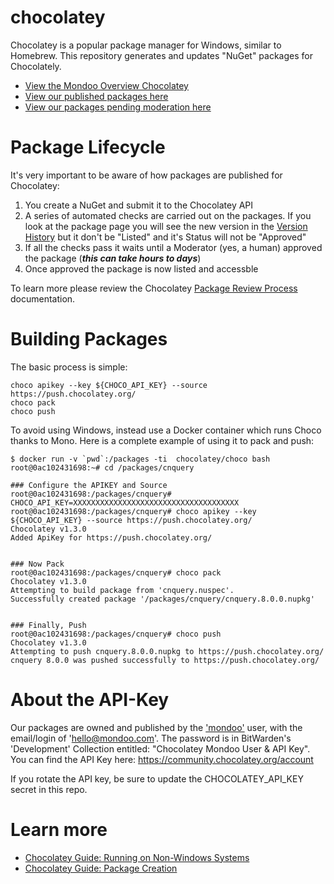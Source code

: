 # chocolatey

Chocolatey is a popular package manager for Windows, similar to Homebrew.  This repository generates and updates "NuGet" packages for Chocolately.

- [View the Mondoo Overview Chocolatey](https://community.chocolatey.org/profiles/mondoo)
- [View our published packages here](https://community.chocolatey.org/packages?q=mondoo) 
- [View our packages pending moderation here](https://community.chocolatey.org/packages?q=tag%3Amondoo&moderatorQueue=true&moderationStatus=all-statuses&prerelease=false&sortOrder=relevance')

# Package Lifecycle

It's very important to be aware of how packages are published for Chocolatey:

1. You create a NuGet and submit it to the Chocolatey API
2. A series of automated checks are carried out on the packages.  If you look at the package page you will see the new version in the [Version History](https://community.chocolatey.org/packages/cnquery#versionhistory) but it don't be "Listed" and it's Status will not be "Approved"
3. If all the checks pass it waits until a Moderator (yes, a human) approved the package (***this can take hours to days***)
4. Once approved the package is now listed and accessble

To learn more please review the Chocolatey [Package Review Process](https://docs.chocolatey.org/en-us/community-repository/moderation/#package-review-process) documentation.

# Building Packages

The basic process is simple:

```
choco apikey --key ${CHOCO_API_KEY} --source https://push.chocolatey.org/
choco pack
choco push 
```

To avoid using Windows, instead use a Docker container which runs Choco thanks to Mono.  Here is a complete example of using it to pack and push:

```
$ docker run -v `pwd`:/packages -ti  chocolatey/choco bash
root@0ac102431698:~# cd /packages/cnquery

### Configure the APIKEY and Source
root@0ac102431698:/packages/cnquery# CHOCO_API_KEY=XXXXXXXXXXXXXXXXXXXXXXXXXXXXXXXXXXXXX
root@0ac102431698:/packages/cnquery# choco apikey --key ${CHOCO_API_KEY} --source https://push.chocolatey.org/
Chocolatey v1.3.0
Added ApiKey for https://push.chocolatey.org/


### Now Pack
root@0ac102431698:/packages/cnquery# choco pack
Chocolatey v1.3.0
Attempting to build package from 'cnquery.nuspec'.
Successfully created package '/packages/cnquery/cnquery.8.0.0.nupkg'


### Finally, Push
root@0ac102431698:/packages/cnquery# choco push
Chocolatey v1.3.0
Attempting to push cnquery.8.0.0.nupkg to https://push.chocolatey.org/
cnquery 8.0.0 was pushed successfully to https://push.chocolatey.org/
```

# About the API-Key

Our packages are owned and published by the ['mondoo'](https://community.chocolatey.org/profiles/mondoo) user, with the email/login of 'hello@mondoo.com'.  The password is in BitWarden's 'Development' Collection entitled: "Chocolatey Mondoo User & API Key".  You can find the API Key here: https://community.chocolatey.org/account

If you rotate the API key, be sure to update the CHOCOLATEY_API_KEY secret in this repo.

# Learn more

* [Chocolatey Guide: Running on Non-Windows Systems](https://docs.chocolatey.org/en-us/guides/non-windows)
* [Chocolatey Guide: Package Creation](https://docs.chocolatey.org/en-us/create/)
